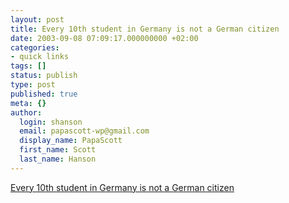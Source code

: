 ```yaml
---
layout: post
title: Every 10th student in Germany is not a German citizen
date: 2003-09-08 07:09:17.000000000 +02:00
categories:
- quick links
tags: []
status: publish
type: post
published: true
meta: {}
author:
  login: shanson
  email: papascott-wp@gmail.com
  display_name: PapaScott
  first_name: Scott
  last_name: Hanson
---
```

<p><a title="tagesschau.de : Jeder zehnte Schüler ohne deutschen Pass" href="http://www.tagesschau.de/aktuell/meldungen/0,1185,OID2236914,00.html">Every 10th student in Germany is not a German citizen</a></p>
